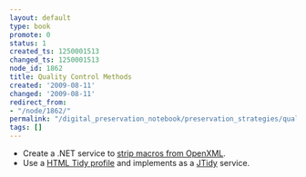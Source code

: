 ```yaml
---
layout: default
type: book
promote: 0
status: 1
created_ts: 1250001513
changed_ts: 1250001513
node_id: 1862
title: Quality Control Methods
created: '2009-08-11'
changed: '2009-08-11'
redirect_from:
- "/node/1862/"
permalink: "/digital_preservation_notebook/preservation_strategies/quality_control_methods/"
tags: []
---
```

 * Create a .NET service to [strip macros from OpenXML](http://openxmldeveloper.org/articles/1868.aspx).
 * Use a [HTML Tidy profile](http://tidy.sourceforge.net/docs/quickref.html) and implements as a [JTidy](http://jtidy.sourceforge.net/) service.
